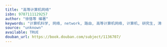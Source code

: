 ```yaml
---
title: "高等计算机网络"
isbn: 9787111129257
author: "徐恪等 编著"
keywords: "计算机科学, 网络, network, 路由, 高等计算机网络, 计算机, 研究生, 清华"
source: "unknown"
available: TRUE
douban_url: https://book.douban.com/subject/1136707/
---
```

